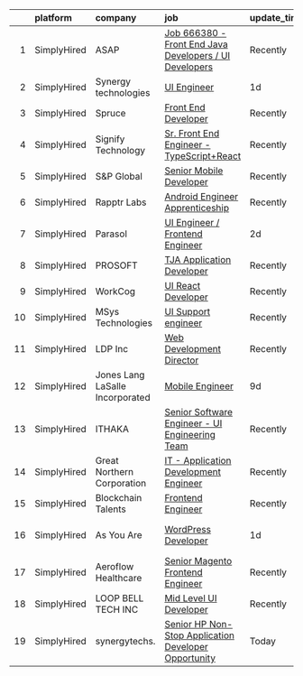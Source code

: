 

|    | platform    | company                         | job                                                                                                                                                            | update_time   | location           |
|---:|:------------|:--------------------------------|:---------------------------------------------------------------------------------------------------------------------------------------------------------------|:--------------|:-------------------|
|  1 | SimplyHired | ASAP                            | [Job 666380 - Front End Java Developers / UI Developers](https://www.simplyhired.com/job/wq4dTtLwvMU3vOm2pLW959AHdLTfblHt-5TVjBtJIAvvNimtSv0CgQ?q=ui+engineer) | Recently      | St. Louis, MO      |
|  2 | SimplyHired | Synergy technologies            | [UI Engineer](https://www.simplyhired.com/job/WVF_uO3lbXcWBYsyKZy5-SPxmx_l2nV5iiJ68wKT4a4MzIFPK4mylw?q=ui+engineer)                                            | 1d            | Remote             |
|  3 | SimplyHired | Spruce                          | [Front End Developer](https://www.simplyhired.com/job/ygU25Hhs3n-Cyl0GzvG69DsB-FutXze6qIfpbdg2Ikwf0XwxbAOEAg?q=ui+engineer)                                    | Recently      | Remote             |
|  4 | SimplyHired | Signify Technology              | [Sr. Front End Engineer - TypeScript+React](https://www.simplyhired.com/job/Je2rNFKADeQXjVwFd8s-hF0aM1m-rjei4mq1QYJI1xjn4veSZV3JCA?q=ui+engineer)              | Recently      | Remote             |
|  5 | SimplyHired | S&P Global                      | [Senior Mobile Developer](https://www.simplyhired.com/job/dgUXJKm_-bqMlD8b4y0yLsZNFo3lQIAtOz-SKWlR76cInbbkvxB6EA?q=ui+engineer)                                | Recently      | Atlanta, GA        |
|  6 | SimplyHired | Rapptr Labs                     | [Android Engineer Apprenticeship](https://www.simplyhired.com/job/QibQrnUFEtd3LzVpsjWB4KPiJoL7OQoRSzYdlhTVXjS7IjSz5iiquw?q=ui+engineer)                        | Recently      | Remote             |
|  7 | SimplyHired | Parasol                         | [UI Engineer / Frontend Engineer](https://www.simplyhired.com/job/5DD6jacDlO5gMbPbh2xhcqpF9n5QbCurk5Q_Jgdp9OglTkDCnMFwKQ?q=ui+engineer)                        | 2d            | Remote +1 location |
|  8 | SimplyHired | PROSOFT                         | [TJA Application Developer](https://www.simplyhired.com/job/tfI3CBA_fLanfSQngAXS1qjPy3Foc-Tv0JDV7LTJsccA-v9Ae5uZew?q=ui+engineer)                              | Recently      | Norfolk, VA        |
|  9 | SimplyHired | WorkCog                         | [UI React Developer](https://www.simplyhired.com/job/nZ7xr4LVPsrSBe5YEUajwiBUNfv7sI_1aoVWUiY9XeEp7VBN0ucvBg?q=ui+engineer)                                     | Recently      | Remote             |
| 10 | SimplyHired | MSys Technologies               | [UI Support engineer](https://www.simplyhired.com/job/nM4yhXRIC8bTtYhOJTO9pGSRihpmkMm7_6q2Vltju2en01-tvI6dDg?q=ui+engineer)                                    | Recently      | San Jose, CA       |
| 11 | SimplyHired | LDP Inc                         | [Web Development Director](https://www.simplyhired.com/job/hmgjpGyfcZ9LgBECUVkBMQo6asOHW3MAq6xyEuF40NMHMtYuhNE6mA?q=ui+engineer)                               | Recently      | Hazleton, PA       |
| 12 | SimplyHired | Jones Lang LaSalle Incorporated | [Mobile Engineer](https://www.simplyhired.com/job/O8dkJg-oknIppt1W1sJC-i9myBjWFp6ImzpPMBoOAfsT9-H3ScNNPg?q=ui+engineer)                                        | 9d            | Lubbock, TX        |
| 13 | SimplyHired | ITHAKA                          | [Senior Software Engineer - UI Engineering Team](https://www.simplyhired.com/job/inYM2CSoj-lWM7-IxN1lfdFmAO-6A7F1ZZLGliDsbAbXRk4DlvHNcw?q=ui+engineer)         | Recently      | Ann Arbor, MI      |
| 14 | SimplyHired | Great Northern Corporation      | [IT - Application Development Engineer](https://www.simplyhired.com/job/wihT9YX-gjEFmE1pn141avIxGq5bq7o1-sxU2TQFJQq0Rgch2UfK_A?q=ui+engineer)                  | Recently      | Appleton, WI       |
| 15 | SimplyHired | Blockchain Talents              | [Frontend Engineer](https://www.simplyhired.com/job/nSVsHCvWsm3_pt5kzR-egLVZEH-yooTu1krRa-KA8yU3BGVLiAF1Lw?q=ui+engineer)                                      | Recently      | Remote             |
| 16 | SimplyHired | As You Are                      | [WordPress Developer](https://www.simplyhired.com/job/ms1jk5R2CpIXVdZ7khQTjfRETqZI952tXFZcJo64UfXPgI5T-b3I0A?q=ui+engineer)                                    | 1d            | San Antonio, TX    |
| 17 | SimplyHired | Aeroflow Healthcare             | [Senior Magento Frontend Engineer](https://www.simplyhired.com/job/uJJWsbsJ-A2J-2KXvsX-Cha73KyKnl-V2EEKSox5OzuSBWCVaz1N-A?q=ui+engineer)                       | Recently      | Asheville, NC      |
| 18 | SimplyHired | LOOP BELL TECH INC              | [Mid Level UI Developer](https://www.simplyhired.com/job/JG3cCLZYpp2Io6DAMWJbndEnsk6E42NVY1oYikMsLE9_fKUyPhcrqQ?q=ui+engineer)                                 | Recently      | Remote             |
| 19 | SimplyHired | synergytechs.                   | [Senior HP Non-Stop Application Developer Opportunity](https://www.simplyhired.com/job/FmafSGj2rwehpVsWzB9wGJKKd1nF0JjRYAB9pkFARRSkNOmOknutSA?q=ui+engineer)   | Today         | Remote             |